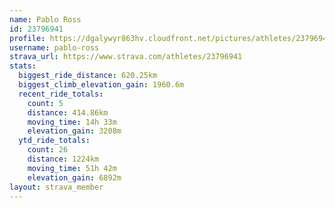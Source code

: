 ```yaml
---
name: Pablo Ross
id: 23796941
profile: https://dgalywyr863hv.cloudfront.net/pictures/athletes/23796941/14615399/1/large.jpg
username: pablo-ross
strava_url: https://www.strava.com/athletes/23796941
stats:
  biggest_ride_distance: 620.25km
  biggest_climb_elevation_gain: 1960.6m
  recent_ride_totals:
    count: 5
    distance: 414.86km
    moving_time: 14h 33m
    elevation_gain: 3208m
  ytd_ride_totals:
    count: 26
    distance: 1224km
    moving_time: 51h 42m
    elevation_gain: 6892m
layout: strava_member
--- 
```

